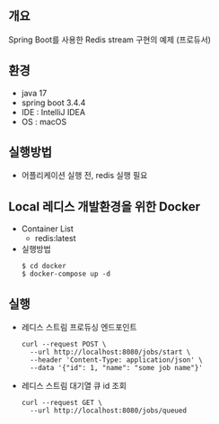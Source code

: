 ## 개요
Spring Boot를 사용한 Redis stream 구현의 예제 (프로듀서)

## 환경
- java 17
- spring boot 3.4.4
- IDE : IntelliJ IDEA
- OS : macOS

## 실행방법
- 어플리케이션 실행 전, redis 실행 필요

## Local 레디스 개발환경을 위한 Docker
- Container List
    - redis:latest
- 실행방법
  ```
  $ cd docker
  $ docker-compose up -d
  ```

## 실행
- 레디스 스트림 프로듀싱 엔드포인트 
  ```
  curl --request POST \
    --url http://localhost:8080/jobs/start \
    --header 'Content-Type: application/json' \
    --data '{"id": 1, "name": "some job name"}'
  ```

- 레디스 스트림 대기열 큐 id 조회
  ```
  curl --request GET \
    --url http://localhost:8080/jobs/queued
  ```
